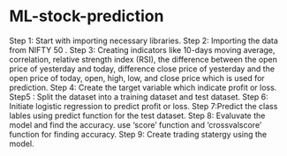 # ML-stock-prediction
Step 1: Start with importing necessary libraries.
Step 2: Importing the data from NIFTY 50 .
Step 3: Creating indicators like 10-days moving average, correlation, relative strength index (RSI), the difference between the open price of yesterday and today, difference close price of yesterday and the open price of today, open, high, low, and close price which is used for prediction.
Step 4: Create the target variable which indicate profit or loss.
Step5 : Split the dataset into a training dataset and test dataset.
Step 6: Initiate logistic regression to predict profit or loss.
Step 7:Predict the class lables using predict function for the test dataset.
Step 8: Evaluvate the model and find the accuracy. use ‘score’ function and ‘crossvalscore’ function for finding accuracy.
Step 9: Create trading statergy using the model.
